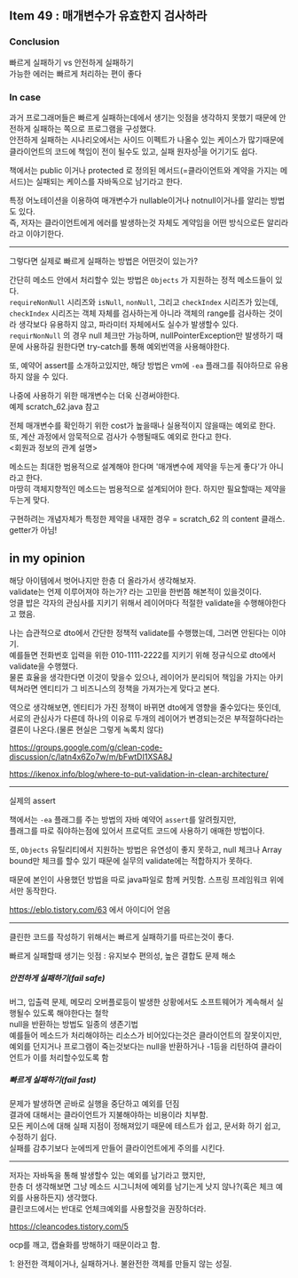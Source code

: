 ## Item 49 : 매개변수가 유효한지 검사하라 
### Conclusion
빠르게 실패하기 vs 안전하게 실패하기   
가능한 에러는 빠르게 처리하는 편이 좋다 

### In case
과거 프로그래머들은 빠르게 실패하는데에서 생기는 잇점을 생각하지 못했기 때문에 안전하게 실패하는 쪽으로 프로그램을 구성했다.  
안전하게 실패하는 시나리오에서는 사이드 이펙트가 나올수 있는 케이스가 많기때문에 클라이언트의 코드에 책임이 전이 될수도 있고, 실패 원자성<sup>[1](#fn_1)</sup>을 어기기도 쉽다.  

책에서는 public 이거나 protected 로 정의된 메서드(=클라이언트와 계약을 가지는 메서드)는 실패되는 케이스를 자바독으로 남기라고 한다.  

특정 어노테이션을 이용하여 매개변수가 nullable이거나 notnull이거나를 알리는 방법도 있다.  
즉, 저자는 클라이언트에게 에러를 발생하는것 자체도 계약임을 어떤 방식으로든 알리라 라고 이야기한다.

---
그렇다면 실제로 빠르게 실패하는 방법은 어떤것이 있는가?

간단히 메소드 안에서 처리할수 있는 방법은 `Objects` 가 지원하는 정적 메소드들이 있다.  
`requireNonNull` 시리즈와 `isNull`, `nonNull`, 그리고 `checkIndex` 시리즈가 있는데,   
`checkIndex` 시리즈는 객체 자체를 검사하는게 아니라 객체의 range를 검사하는 것이라 생각보다 유용하지 않고, 
파라미터 자체에서도 실수가 발생할수 있다.  
`requirNonNull` 의 경우 null 체크만 가능하며, nullPointerException만 발생하기 때문에 사용하길 원한다면 try-catch를 통해 예외번역을 사용해야한다.

또, 예약어 assert를 소개하고있지만, 해당 방법은 vm에 `-ea` 플래그를 줘야하므로 유용하지 않을 수 있다.

나중에 사용하기 위한 매개변수는 더욱 신경써야한다.  
예제 scratch_62.java 참고

전체 매개변수를 확인하기 위한 cost가 높을때나 실용적이지 않을때는 예외로 한다.  
또, 계산 과정에서 암묵적으로 검사가 수행될때도 예외로 한다고 한다.  
<회원과 정보의 관계 설명>

메소드는 최대한 범용적으로 설계해야 한다며 '매개변수에 제약을 두는게 좋다'가 아니라고 한다.  
마땅히 객체지향적인 메소드는 범용적으로 설계되어야 한다. 하지만 필요할때는 제약을 두는게 맞다.

구현하려는 개념자체가 특정한 제약을 내재한 경우 = scratch_62 의 content 클래스. getter가 아님!



## in my opinion
해당 아이템에서 벗어나지만 한층 더 올라가서 생각해보자.  
validate는 언제 이루어져야 하는가? 라는 고민을 한번쯤 해본적이 있을것이다.  
엉클 밥은 각자의 관심사를 지키기 위해서 레이어마다 적절한 validate을 수행해야한다고 했음.

나는 습관적으로 dto에서 간단한 정책적 validate를 수행했는데, 그러면 안된다는 이야기.  
예를들면 전화번호 입력을 위한 010-1111-2222를 지키기 위해 정규식으로 dto에서 validate을 수행했다.  
물론 효율을 생각한다면 이것이 맞을수 있으나, 레이어가 분리되어 책임을 가지는 아키텍쳐라면 엔티티가 그 비즈니스의 정책을 가져가는게 맞다고 본다.  

역으로 생각해보면, 엔티티가 가진 정책이 바뀌면 dto에게 영향을 줄수있다는 뜻인데,   
서로의 관심사가 다른데 하나의 이유로 두개의 레이어가 변경되는것은 부적절하다라는 결론이 나온다.(물론 현실은 그렇게 녹록치 않다)

https://groups.google.com/g/clean-code-discussion/c/latn4x6Zo7w/m/bFwtDI1XSA8J

https://ikenox.info/blog/where-to-put-validation-in-clean-architecture/

---
실제의 assert

책에서는 `-ea` 플래그를 주는 방법의 자바 예약어 `assert`를 알려줬지만,  
플래그를 따로 줘야하는점에 있어서 프로덕트 코드에 사용하기 애매한 방법이다.

또, `Objects` 유틸리티에서 지원하는 방법은 유연성이 좋지 못하고, null 체크나 Array bound만 체크를 할수 있기 때문에 실무의 validate에는 적합하지가 못하다.

때문에 본인이 사용했던 방법을 따로 java파일로 함께 커밋함.
스프링 프레임워크 위에서만 동작한다.

https://eblo.tistory.com/63
에서 아이디어 얻음 

--- 

클린한 코드를 작성하기 위해서는 빠르게 실패하기를 따르는것이 좋다.  

빠르게 실패할때 생기는 잇점 : 유지보수 편의성, 높은 결합도 문제 해소  
##### 안전하게 실패하기(fail safe)
버그, 입출력 문제, 메모리 오버플로등이 발생한 상황에서도 소프트웨어가 계속해서 실행될수 있도록 해야한다는 철학  
null을 반환하는 방법도 일종의 생존기법  
예를들어 메소드가 처리해야하는 리소스가 비어있다는것은 클라이언트의 잘못이지만,  
예외를 던지거나 프로그램이 죽는것보다는 null을 반환하거나 -1등을 리턴하여 클라이언트가 이를 처리할수있도록 함

##### 빠르게 실패하기(fail fast)
문제가 발생하면 곧바로 실행을 중단하고 예외를 던짐  
결과에 대해서는 클라이언트가 지불해야하는 비용이라 치부함.  
모든 케이스에 대해 실패 지점이 정해져있기 때문에 테스트가 쉽고, 문서화 하기 쉽고, 수정하기 쉽다.  
실패를 감추기보다 눈에띄게 만들어 클라이언트에게 주의를 시킨다.   

--- 
저자는 자바독을 통해 발생할수 있는 예외를 남기라고 했지만,  
한층 더 생각해보면 그냥 메소드 시그니처에 예외를 남기는게 낫지 않나?(혹은 체크 예외를 사용하든지) 생각했다.  
클린코드에서는 반대로 언체크예외를 사용할것을 권장하더라.

https://cleancodes.tistory.com/5

ocp를 깨고, 캡슐화를 방해하기 때문이라고 함. 


<a name="fn_1">1</a>: 완전한 객체이거나, 실패하거나. 불완전한 객체를 만들지 않는 성질.